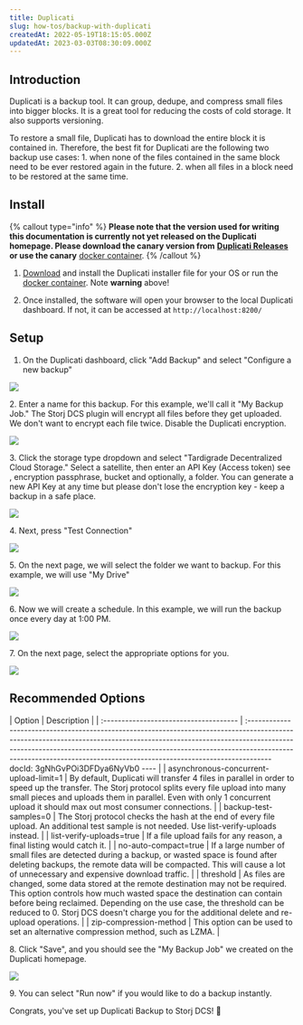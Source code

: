 ```yaml
---
title: Duplicati
slug: how-tos/backup-with-duplicati
createdAt: 2022-05-19T18:15:05.000Z
updatedAt: 2023-03-03T08:30:09.000Z
---
```


## Introduction

Duplicati is a backup tool. It can group, dedupe, and compress small files into bigger blocks. It is a great tool for reducing the costs of cold storage. It also supports versioning.

To restore a small file, Duplicati has to download the entire block it is contained in. Therefore, the best fit for Duplicati are the following two backup use cases: 1. when none of the files contained in the same block need to be ever restored again in the future. 2. when all files in a block need to be restored at the same time.

## Install

{% callout type="info"  %} 
**Please note that the version used for writing this documentation is currently not yet released on the Duplicati homepage. Please download the canary version from**  [**Duplicati Releases**](https://github.com/duplicati/duplicati/releases) **or use the canary** [docker container](https://hub.docker.com/r/duplicati/duplicati).
{% /callout %}

1.  [Download](https://github.com/duplicati/duplicati/releases) and install the Duplicati installer file for your OS or run the [docker container](https://hub.docker.com/r/duplicati/duplicati). Note **warning** above!

2.  Once installed, the software will open your browser to the local Duplicati dashboard. If not, it can be accessed at `http://localhost:8200/`

## Setup

1.  On the Duplicati dashboard, click "Add Backup" and select "Configure a new backup"

![](https://archbee-image-uploads.s3.amazonaws.com/kv3plx2xmXcUGcVl4Lttj/g6qLQzAnaSz4TJGLQXpGg_duplicati.png)

2\. Enter a name for this backup. For this example, we'll call it "My Backup Job." The Storj DCS plugin will encrypt all files before they get uploaded. We don't want to encrypt each file twice. Disable the Duplicati encryption.

![](https://archbee-image-uploads.s3.amazonaws.com/kv3plx2xmXcUGcVl4Lttj/ferela1Npve8771EbpzNc_duplicatinoencryption-1.png)

3\. Click the storage type dropdown and select "Tardigrade Decentralized Cloud Storage." Select a satellite, then enter an API Key (Access token) see [](docId\:OXSINcFRuVMBacPvswwNU),  encryption passphrase, bucket and optionally, a folder. You can generate a new API Key at any time but please don't lose the encryption key - keep a backup in a safe place.

![](https://archbee-image-uploads.s3.amazonaws.com/kv3plx2xmXcUGcVl4Lttj/zuXsL5W1uYoiExKDQE1O3_duplicatibackupdestination.png)

4\. Next, press "Test Connection"

![](https://archbee-image-uploads.s3.amazonaws.com/kv3plx2xmXcUGcVl4Lttj/4i_ebldc7aonFmT4UCaew_duplicaticonnectiontest-1.png)

5\. On the next page, we will select the folder we want to backup. For this example, we will use "My Drive"

![](https://archbee-image-uploads.s3.amazonaws.com/kv3plx2xmXcUGcVl4Lttj/yv6TEEqQIBleZJcpDXlq-_duplicatisourcedata.png)

6\. Now we will create a schedule. In this example, we will run the backup once every day at 1:00 PM.

![](https://archbee-image-uploads.s3.amazonaws.com/kv3plx2xmXcUGcVl4Lttj/vT1FdQHEBkdjUdIF8FFqn_duplicatischedule.png)

7\. On the next page, select the appropriate options for you.

![](https://archbee-image-uploads.s3.amazonaws.com/kv3plx2xmXcUGcVl4Lttj/4NMI9xDa00--bZvrd18u6_duplicatioptions.png)

## Recommended Options

| Option                                 | Description                                                                                                                                                                                                                                                                                                                         |
| :------------------------------------- | :------------------------------------------------------------------------------------------------------------------------------------------------------------------------------------------------------------------------------------------------------------------------------------------------------------------------------docId: 3gNhGvPOi3DFDya6NyVb0
---- |
| asynchronous-concurrent-upload-limit=1 | By default, Duplicati will transfer 4 files in parallel in order to speed up the transfer. The Storj protocol splits every file upload into many small pieces and uploads them in parallel. Even with only 1 concurrent upload it should max out most consumer connections.                                                         |
| backup-test-samples=0                  | The Storj protocol checks the hash at the end of every file upload. An additional test sample is not needed. Use list-verify-uploads instead.                                                                                                                                                                                       |
| list-verify-uploads=true               | If a file upload fails for any reason, a final listing would catch it.                                                                                                                                                                                                                                                              |
| no-auto-compact=true                   | If a large number of small files are detected during a backup, or wasted space is found after deleting backups, the remote data will be compacted. This will cause a lot of unnecessary and expensive download traffic.                                                                                                             |
| threshold                              | As files are changed, some data stored at the remote destination may not be required. This option controls how much wasted space the destination can contain before being reclaimed. Depending on the use case, the threshold can be reduced to 0. Storj DCS doesn't charge you for the additional delete and re-upload operations. |
| zip-compression-method                 | This option can be used to set an alternative compression method, such as LZMA.                                                                                                                                                                                                                                                     |

8\. Click "Save", and you should see the "My Backup Job" we created on the Duplicati homepage.

![](https://archbee-image-uploads.s3.amazonaws.com/kv3plx2xmXcUGcVl4Lttj/ZICEKLKUFj-c9tH_lK8tW_duplicatibackupjob.png)

9\. You can select "Run now" if you would like to do a backup instantly.

Congrats, you've set up Duplicati Backup to Storj DCS! 🎉
